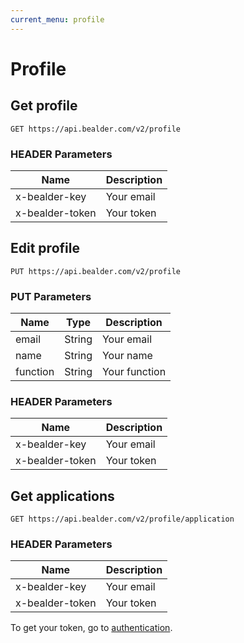 ```yaml
---
current_menu: profile
---
```


# Profile

## Get profile

	GET https://api.bealder.com/v2/profile

### HEADER Parameters

| Name    			|  Description                       |
|-------------------|------------------------------------|
| x-bealder-key	  	|  Your email						 |
| x-bealder-token  	|  Your token						 |


## Edit profile

	PUT https://api.bealder.com/v2/profile

### PUT Parameters

| Name    	| Type      | Description                        |
|-----------|-----------|------------------------------------|
| email	  	| String	|  Your email						 |
| name  	| String    |  Your name 						 |
| function	| String	|  Your function					 |

### HEADER Parameters

| Name    			|  Description                       |
|-------------------|------------------------------------|
| x-bealder-key	  	|  Your email						 |
| x-bealder-token  	|  Your token						 |


## Get applications

	GET https://api.bealder.com/v2/profile/application

### HEADER Parameters

| Name    			|  Description                       |
|-------------------|------------------------------------|
| x-bealder-key	  	|  Your email						 |
| x-bealder-token  	|  Your token						 |

To get your token, go to [authentication](authentication.html).